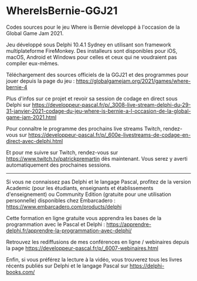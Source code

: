# WhereIsBernie-GGJ21
Codes sources pour le jeu Where is Bernie développé à l'occasion de la Global Game Jam 2021.

Jeu développé sous Delphi 10.4.1 Sydney en utilisant son framework multiplateforme FireMonkey. Des installeurs sont disponibles pour iOS, macOS, Android et Windows pour celles et ceux qui ne voudraient pas compiler eux-mêmes.

Téléchargement des sources officiels de la GGJ21 et des programmes pour jouer depuis la page du jeu : https://globalgamejam.org/2021/games/where-bernie-4

Plus d'infos sur ce projet et revoir sa session de codage en direct sous Delphi sur https://developpeur-pascal.fr/p/_3008-live-stream-delphi-du-29-31-janvier-2021-codage-du-jeu-where-is-bernie-a-l-occasion-de-la-global-game-jam-2021.html

Pour connaître le programme des prochains live streams Twitch, rendez-vous sur https://developpeur-pascal.fr/p/_600e-livestreams-de-codage-en-direct-avec-delphi.html

Et pour me suivre sur Twitch, rendez-vous sur https://www.twitch.tv/patrickpremartin dès maintenant. Vous serez y averti automatiquement des prochaines sessions.

-----

Si vous ne connaissez pas Delphi et le langage Pascal, profitez de la version Academic (pour les étudiants, enseignants et établissements d'enseignement) ou Community Edition (gratuite pour une utilisation personnelle) disponibles chez Embarcadero :
https://www.embarcadero.com/products/delphi

Cette formation en ligne gratuite vous apprendra les bases de la programmation avec le Pascal et Delphi :
https://apprendre-delphi.fr/apprendre-la-programmation-avec-delphi/

Retrouvez les rediffusions de mes conférences en ligne / webinaires depuis la page https://developpeur-pascal.fr/p/_6007-webinaires.html

Enfin, si vous préférez la lecture à la vidéo, vous trouverez tous les livres récents publiés sur Delphi et le langage Pascal sur https://delphi-books.com/
